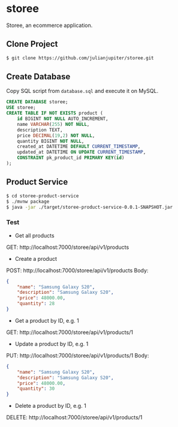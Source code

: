 # storee
Storee, an ecommerce application.

## Clone Project

```bash
$ git clone https://github.com/julianjupiter/storee.git
```

## Create Database

Copy SQL script from `database.sql` and execute it on MySQL.

```sql
CREATE DATABASE storee;
USE storee;
CREATE TABLE IF NOT EXISTS product (
	id BIGINT NOT NULL AUTO_INCREMENT,
	name VARCHAR(255) NOT NULL,
	description TEXT,
	price DECIMAL(19,2) NOT NULL,
	quantity BIGINT NOT NULL,
	created_at DATETIME DEFAULT CURRENT_TIMESTAMP,
	updated_at DATETIME ON UPDATE CURRENT_TIMESTAMP,
	CONSTRAINT pk_product_id PRIMARY KEY(id)
);
```

## Product Service

```bash
$ cd storee-product-service
$ ./mvnw package 
$ java -jar ./target/storee-product-service-0.0.1-SNAPSHOT.jar
```

### Test

- Get all products

GET: http://localhost:7000/storee/api/v1/products

- Create a product

POST: http://localhost:7000/storee/api/v1/products
Body:

```json
{
	"name": "Samsung Galaxy S20",
	"description": "Samsung Galaxy S20",
	"price": 48000.00,
	"quantity": 28
}
 ```

- Get a product by ID, e.g. 1

GET: http://localhost:7000/storee/api/v1/products/1

- Update a product by ID, e.g. 1

PUT: http://localhost:7000/storee/api/v1/products/1
Body:

```json
{
	"name": "Samsung Galaxy S20",
	"description": "Samsung Galaxy S20",
	"price": 48000.00,
	"quantity": 30
}
 ```

- Delete a product by ID, e.g. 1

DELETE: http://localhost:7000/storee/api/v1/products/1